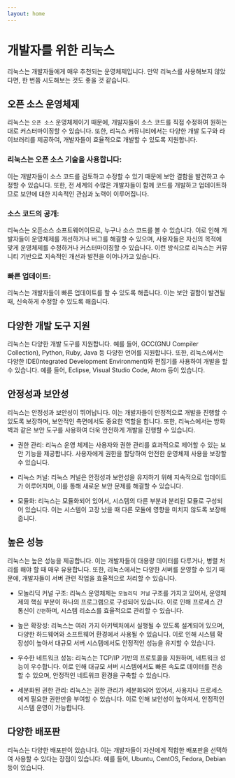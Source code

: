 ```yaml
---
layout: home
---
```


# 개발자를 위한 리눅스
리눅스는 개발자들에게 매우 추천되는 운영체제입니다. 만약 리눅스를 사용해보지 않았다면, 한 번쯤 시도해보는 것도 좋을 것 같습니다.  



## 오픈 소스 운영체제
리눅스는 `오픈 소스` 운영체제이기 때문에, 개발자들이 소스 코드를 직접 수정하여 원하는 대로 커스터마이징할 수 있습니다. 또한, 리눅스 커뮤니티에서는 다양한 개발 도구와 라이브러리를 제공하여, 개발자들이 효율적으로 개발할 수 있도록 지원합니다.  



### 리눅스는 오픈 소스 기술을 사용합니다:

이는 개발자들이 소스 코드를 검토하고 수정할 수 있기 때문에 보안 결함을 발견하고 수정할 수 있습니다. 또한, 전 세계의 수많은 개발자들이 함께 코드를 개발하고 업데이트하므로 보안에 대한 지속적인 관심과 노력이 이루어집니다.



### 소스 코드의 공개: 

리눅스는 오픈소스 소프트웨어이므로, 누구나 소스 코드를 볼 수 있습니다. 이로 인해 개발자들이 운영체제를 개선하거나 버그를 해결할 수 있으며, 사용자들은 자신의 목적에 맞게 운영체제를 수정하거나 커스터마이징할 수 있습니다. 이런 방식으로 리눅스는 커뮤니티 기반으로 지속적인 개선과 발전을 이어나가고 있습니다.



### 빠른 업데이트: 

리눅스는 개발자들이 빠른 업데이트를 할 수 있도록 해줍니다. 이는 보안 결함이 발견될 때, 신속하게 수정할 수 있도록 해줍니다.



## 다양한 개발 도구 지원
리눅스는 다양한 개발 도구를 지원합니다. 예를 들어, GCC(GNU Compiler Collection), Python, Ruby, Java 등 다양한 언어를 지원합니다. 또한, 리눅스에서는 다양한 IDE(Integrated Development Environment)와 편집기를 사용하여 개발을 할 수 있습니다. 예를 들어, Eclipse, Visual Studio Code, Atom 등이 있습니다.  



## 안정성과 보안성
리눅스는 안정성과 보안성이 뛰어납니다. 이는 개발자들이 안정적으로 개발을 진행할 수 있도록 보장하며, 보안적인 측면에서도 중요한 역할을 합니다. 또한, 리눅스에서는 방화벽과 같은 보안 도구를 사용하여 더욱 안전하게 개발을 진행할 수 있습니다.  

* 권한 관리: 리눅스 운영 체제는 사용자와 권한 관리를 효과적으로 제어할 수 있는 보안 기능을 제공합니다. 사용자에게 권한을 할당하여 안전한 운영체제 사용을 보장할 수 있습니다.

* 리눅스 커널: 리눅스 커널은 안정성과 보안성을 유지하기 위해 지속적으로 업데이트가 이루어지며, 이를 통해 새로운 보안 문제를 해결할 수 있습니다.

* 모듈화: 리눅스는 모듈화되어 있어서, 시스템의 다른 부분과 분리된 모듈로 구성되어 있습니다. 이는 시스템이 고장 났을 때 다른 모듈에 영향을 미치지 않도록 보장해줍니다.



## 높은 성능
리눅스는 높은 성능을 제공합니다. 이는 개발자들이 대용량 데이터를 다루거나, 병렬 처리를 해야 할 때 매우 유용합니다. 또한, 리눅스에서는 다양한 서버를 운영할 수 있기 때문에, 개발자들이 서버 관련 작업을 효율적으로 처리할 수 있습니다.  

* 모놀리딕 커널 구조: 리눅스 운영체제는 `모놀리딕 커널` 구조를 가지고 있어서, 운영체제의 핵심 부분이 하나의 프로그램으로 구성되어 있습니다. 이로 인해 프로세스 간 통신이 `간편`하며, 시스템 리소스를 효율적으로 관리할 수 있습니다.

* 높은 확장성: 리눅스는 여러 가지 아키텍처에서 실행될 수 있도록 설계되어 있으며, 다양한 하드웨어와 소프트웨어 환경에서 사용될 수 있습니다. 이로 인해 시스템 확장성이 높아서 대규모 서버 시스템에서도 안정적인 성능을 유지할 수 있습니다.

* 우수한 네트워크 성능: 리눅스는 TCP/IP 기반의 프로토콜을 지원하며, 네트워크 성능이 우수합니다. 이로 인해 대규모 서버 시스템에서도 빠른 속도로 데이터를 전송할 수 있으며, 안정적인 네트워크 환경을 구축할 수 있습니다.

* 세분화된 권한 관리: 리눅스는 권한 관리가 세분화되어 있어서, 사용자나 프로세스에게 필요한 권한만을 부여할 수 있습니다. 이로 인해 보안성이 높아져서, 안정적인 시스템 운영이 가능합니다.



## 다양한 배포판
리눅스는 다양한 배포판이 있습니다. 이는 개발자들이 자신에게 적합한 배포판을 선택하여 사용할 수 있다는 장점이 있습니다. 예를 들어, Ubuntu, CentOS, Fedora, Debian 등이 있습니다.

